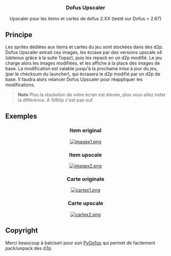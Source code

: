 <div align="center">
<h3 align="center">Dofus Upscaler</h3>

  <p align="center">
    Upscaler pour les items et cartes de dofus 2.XX (testé sur Dofus > 2.67)
  </p>
</div>

## Principe

Les sprites dédiées aux items et cartes du jeu sont stockées dans des d2p. Dofus Upscaler extrait ces images, les écrase par des versions upscale x4 (obtenus grâce à la suite Topaz), puis les repack en un d2p modifié. Le jeu charge alors les images modifiées, et les affiche à la place des images de base.
La modification est valable jusqu'à la prochaine mise à jour du jeu, (par le checksum du launcher), qui écrasera le d2p modifié par un d2p de base. Il faudra alors relancer Dofus Upscaler pour réappliquer les modifications.

> **Note**
> Plus la résolution de votre écran est élevée, plus vous allez noter la différence. A 1080p c'est pas ouf.

## Exemples

<div align="center">
  <h3>Item original</h3>

[![imagex1.png](https://i.postimg.cc/DzJjtbfh/imagex1.png)](https://postimg.cc/bGP9nr2V)

</div>
<div align="center">
  <h3>Item upscale</h3>

[![imagex2.png](https://i.postimg.cc/ryJJZ9GW/imagex2.png)](https://postimg.cc/4nYVmVSN)

</div>
<div align="center">
  <h3>Carte originale</h3>

[![cartex1.png](https://i.postimg.cc/6pdTzMnx/cartex1.png)](https://postimg.cc/LJ8H8Bxx)

</div><div align="center">
  <h3>Carte upscale</h3>

[![cartex2.png](https://i.postimg.cc/qR7RJ0Yp/cartex2.png)](https://postimg.cc/mc0RVxBn)

</div>

## Copyright

Merci beaucoup à balciseri pour son [PyDofus](https://github.com/balciseri/PyDofus) qui permet de facilement pack/unpack des d2p.
